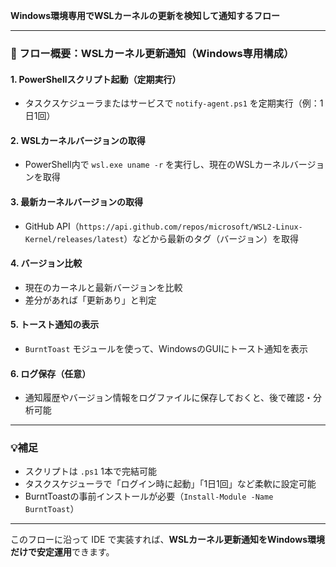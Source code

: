 **Windows環境専用でWSLカーネルの更新を検知して通知するフロー**

---

### 🧭 フロー概要：WSLカーネル更新通知（Windows専用構成）

#### 1. **PowerShellスクリプト起動（定期実行）**
- タスクスケジューラまたはサービスで `notify-agent.ps1` を定期実行（例：1日1回）

#### 2. **WSLカーネルバージョンの取得**
- PowerShell内で `wsl.exe uname -r` を実行し、現在のWSLカーネルバージョンを取得

#### 3. **最新カーネルバージョンの取得**
- GitHub API（`https://api.github.com/repos/microsoft/WSL2-Linux-Kernel/releases/latest`）などから最新のタグ（バージョン）を取得

#### 4. **バージョン比較**
- 現在のカーネルと最新バージョンを比較
- 差分があれば「更新あり」と判定

#### 5. **トースト通知の表示**
- `BurntToast` モジュールを使って、WindowsのGUIにトースト通知を表示

#### 6. **ログ保存（任意）**
- 通知履歴やバージョン情報をログファイルに保存しておくと、後で確認・分析可能

---

### 💡補足

- スクリプトは `.ps1` 1本で完結可能
- タスクスケジューラで「ログイン時に起動」「1日1回」など柔軟に設定可能
- BurntToastの事前インストールが必要（`Install-Module -Name BurntToast`）

---

このフローに沿って IDE で実装すれば、**WSLカーネル更新通知をWindows環境だけで安定運用**できます。  
